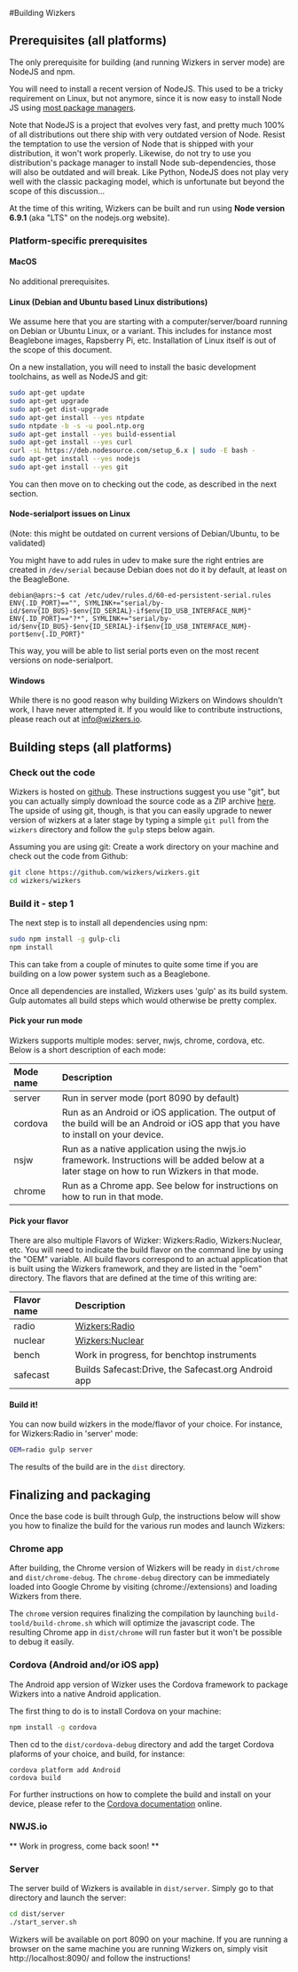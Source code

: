 #Building Wizkers

## Prerequisites (all platforms)

The only prerequisite for building (and running Wizkers in server mode) are NodeJS and npm.

You will need to install a recent version of NodeJS. This used to be a tricky requirement on Linux, but not anymore, since it is now easy to install Node JS using [most package managers](https://nodejs.org/en/download/package-manager/).

Note that NodeJS is a project that evolves very fast, and pretty much 100% of all distributions out there ship with very outdated version of Node. Resist the temptation to use the version of Node that is shipped with
your distribution, it won't work properly. Likewise, do not try to use you distribution's package manager to install Node sub-dependencies, those will also be outdated and will break. Like Python, NodeJS does not play very well with
the classic packaging model, which is unfortunate but beyond the scope of this discussion...

At the time of this writing, Wizkers can be built and run using **Node version 6.9.1** (aka "LTS" on the nodejs.org website).

### Platform-specific prerequisites

#### MacOS

No additional prerequisites.

#### Linux (Debian and Ubuntu based Linux distributions)

We assume here that you are starting with a computer/server/board running on Debian or Ubuntu Linux, or a variant. This includes
for instance most Beaglebone images, Rapsberry Pi, etc. Installation of Linux itself is out of the scope of this document.

On a new installation, you will need to install the basic development toolchains, as well as NodeJS and git:

```bash
sudo apt-get update
sudo apt-get upgrade
sudo apt-get dist-upgrade
sudo apt-get install --yes ntpdate
sudo ntpdate -b -s -u pool.ntp.org
sudo apt-get install --yes build-essential
sudo apt-get install --yes curl
curl -sL https://deb.nodesource.com/setup_6.x | sudo -E bash -
sudo apt-get install --yes nodejs
sudo apt-get install --yes git
```

You can then move on to checking out the code, as described in the next section.

#### Node-serialport issues on Linux

(Note: this might be outdated on current versions of Debian/Ubuntu, to be validated)

You might have to add rules in udev to make sure the right entries are created in `/dev/serial` because Debian does not do it by default, at least on the BeagleBone.

```
debian@aprs:~$ cat /etc/udev/rules.d/60-ed-persistent-serial.rules 
ENV{.ID_PORT}=="", SYMLINK+="serial/by-id/$env{ID_BUS}-$env{ID_SERIAL}-if$env{ID_USB_INTERFACE_NUM}"
ENV{.ID_PORT}=="?*", SYMLINK+="serial/by-id/$env{ID_BUS}-$env{ID_SERIAL}-if$env{ID_USB_INTERFACE_NUM}-port$env{.ID_PORT}"
```

This way, you will be able to list serial ports even on the most recent versions on node-serialport.    

#### Windows

While there is no good reason why building Wizkers on Windows shouldn't work, I have never attempted it. If you would like to contribute instructions, please reach out at [info@wizkers.io](mailto:info@wizkers.io).

## Building steps (all platforms)

### Check out the code

Wizkers is hosted on [github](https://github.com/wizkers/wizkers). These instructions suggest you use "git", but you can actually simply download the source code as a ZIP archive [here](https://github.com/wizkers/wizkers/archive/master.zip).
The upside of using git, though, is that you can easily upgrade to newer version of wizkers at a later stage by typing a simple `git pull` from the `wizkers` directory and follow the `gulp` steps below again.

Assuming you are using git: Create a work directory on your machine and check out the code from Github:

```bash
git clone https://github.com/wizkers/wizkers.git
cd wizkers/wizkers
```

### Build it - step 1

The next step is to install all dependencies using npm:

```bash
sudo npm install -g gulp-cli
npm install
```

This can take from a couple of minutes to quite some time if you are building on a low power system such as a Beaglebone.

Once all dependencies are installed, Wizkers uses 'gulp' as its build system. Gulp automates all build steps which would otherwise be pretty complex.

#### Pick your run mode

Wizkers supports multiple modes: server, nwjs, chrome, cordova, etc. Below is a short description of each mode:

Mode name                     | Description                                             |
:-----------------------------|:--------------------------------------------------------|
server                        | Run in server mode (port 8090 by default)               |
cordova                       | Run as an Android or iOS application. The output of the build will be an Android or iOS app that you have to install on your device.                    |
nsjw                          | Run as a native application using the nwjs.io framework. Instructions will be added below at a later stage on how to run Wizkers in that mode. |
chrome                        | Run as a Chrome app. See below for instructions on how to run in that mode.                                     |

#### Pick your flavor

There are also multiple Flavors of Wizker: Wizkers:Radio, Wizkers:Nuclear, etc. You will need to indicate the build flavor on the command
line by using the "OEM" variable. All build flavors correspond to an actual application that is built using the Wizkers framework, and they are listed in the "oem" directory.
The flavors that are defined at the time of this writing are:

Flavor name              | Description                                             |
:------------------------|:--------------------------------------------------------|
radio                    | [Wizkers:Radio](http://wizkers.io/wizkersradio)         |
nuclear                  | [Wizkers:Nuclear](http://wizkers.io/wizkersnuclear)     |
bench                    | Work in progress, for benchtop instruments              |
safecast                 | Builds Safecast:Drive, the Safecast.org Android app     |
 
#### Build it!

You can now build wizkers in the mode/flavor of your choice. For instance, for Wizkers:Radio in 'server' mode:

```bash
OEM=radio gulp server
```

The results of the build are in the `dist` directory.

## Finalizing and packaging

Once the base code is built through Gulp, the instructions below will show you how to finalize the build for the various run modes and launch Wizkers:

### Chrome app

After building, the Chrome version of Wizkers will be ready in `dist/chrome` and `dist/chrome-debug`. The `chrome-debug` directory can be immediately loaded into Google Chrome by visiting (chrome://extensions) and loading Wizkers from there.

The `chrome` version requires finalizing the compilation by launching `build-toold/build-chrome.sh` which will optimize the javascript code. The resulting Chrome app in `dist/chrome` will run faster but it won't be possible to debug it easily.

### Cordova (Android and/or iOS app)

The Android app version of Wizker uses the Cordova framework to package Wizkers into a native Android application.

The first thing to do is to install Cordova on your machine:

```bash
npm install -g cordova
```

Then cd to the `dist/cordova-debug` directory and add the target Cordova plaforms of your choice, and build, for instance:

```
cordova platform add Android
cordova build
```
For further instructions on how to complete the build and install on your device, please refer to the [Cordova documentation](http//cordova.apache.com/) online.

### NWJS.io

** Work in progress, come back soon! **

### Server

The server build of Wizkers is available in `dist/server`. Simply go to that directory and launch the server:

```bash
cd dist/server
./start_server.sh
```

Wizkers will be available on port 8090 on your machine. If you are running a browser on the same machine you are running Wizkers on, simply visit http://localhost:8090/ and follow the instructions!
